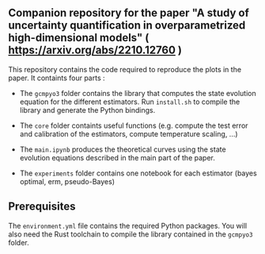 ## Companion repository for the paper "A study of uncertainty quantification in overparametrized high-dimensional models" ( https://arxiv.org/abs/2210.12760 )

This repository contains the code required to reproduce the plots in the paper.
It containts four parts : 

- The `gcmpyo3` folder contains the library that computes the state evolution equation for the different estimators. Run `install.sh` to compile the library and generate the Python bindings.

- The `core` folder containts useful functions (e.g. compute the test error and calibration of the estimators, compute temperature scaling, ...)

- The `main.ipynb` produces the theoretical curves using the state evolution equations described in the main part of the paper.

- The `experiments` folder contains one notebook for each estimator (bayes optimal, erm, pseudo-Bayes)

## Prerequisites 

The `environment.yml` file contains the required Python packages. You will also need the Rust toolchain to compile the library contained in the `gcmpyo3` folder.
